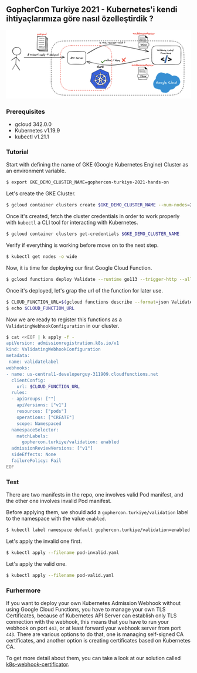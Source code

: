 ## GopherCon Turkiye 2021 - Kubernetes'i kendi ihtiyaçlarımıza göre nasıl özelleştirdik ?

![webhook](./assets/validating_webhook.png)

### Prerequisites

* gcloud 342.0.0
* Kubernetes v1.19.9
* kubectl v1.21.1

### Tutorial

Start with defining the name of GKE (Google Kubernetes Engine) Cluster as an environment variable.

```bash
$ export GKE_DEMO_CLUSTER_NAME=gophercon-turkiye-2021-hands-on
```

Let's create the GKE Cluster.
```bash
$ gcloud container clusters create $GKE_DEMO_CLUSTER_NAME --num-nodes=2
```

Once it's created, fetch the cluster credentials in order to work properly with `kubectl` a CLI tool for interacting with Kubernetes.
```bash
$ gcloud container clusters get-credentials $GKE_DEMO_CLUSTER_NAME
```

Verify if everything is working before move on to the next step.

```bash
$ kubectl get nodes -o wide
```

Now, it is time for deploying our first Google Cloud Function.

```bash
$ gcloud functions deploy Validate --runtime go113 --trigger-http --allow-unauthenticated
```

Once it's deployed, let's grap the url of the function for later use.
```bash
$ CLOUD_FUNCTION_URL=$(gcloud functions describe --format=json Validate | jq -r '.httpsTrigger.url')
$ echo $CLOUD_FUNCTION_URL
```

Now we are ready to register this functions as a `ValidatingWebhookConfiguration` in our cluster.

```bash
$ cat <<EOF | k apply -f -
apiVersion: admissionregistration.k8s.io/v1
kind: ValidatingWebhookConfiguration
metadata:
 name: validatelabel
webhooks:
- name: us-central1-developerguy-311909.cloudfunctions.net
  clientConfig:
    url: $CLOUD_FUNCTION_URL
  rules:
  - apiGroups: [""]
    apiVersions: ["v1"]
    resources: ["pods"]
    operations: ["CREATE"]
    scope: Namespaced
  namespaceSelector:
    matchLabels:
      gophercon.turkiye/validation: enabled
  admissionReviewVersions: ["v1"]
  sideEffects: None
  failurePolicy: Fail
EOF
```

### Test

There are two manifests in the repo, one involves valid Pod manifest, and the other one involves invalid Pod manifest.

Before applying them, we should add a `gophercon.turkiye/validation` label to the namespace with the value `enabled`.

```bash
$ kubectl label namespace default gophercon.turkiye/validation=enabled
```

Let's apply the invalid one first.
```bash
$ kubectl apply --filename pod-invalid.yaml
```

Let's apply the valid one.
```bash
$ kubectl apply --filename pod-valid.yaml
```

### Furhermore

If you want to deploy your own Kubernetes Admission Webhook without using Google Cloud Functions, you have to manage your own TLS Certificates, because of Kubernetes API Server can establish only TLS connection with the webhook, this means that you have to run your webhook on port `443`, or at least forward your webhook server from port `443`. There are various options to do that, one is managing self-signed CA certificates, and another option is creating certificates based on Kubernetes CA. 

To get more detail about them, you can take a look at our solution called [k8s-webhook-certificator](https://github.com/Trendyol/k8s-webhook-certificator).
